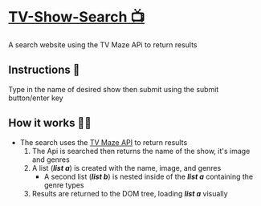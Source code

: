# [TV-Show-Search 📺](https://jevonthompsonx.github.io/TV-Show-Search/)

 A search website using the TV Maze APi to return results  

## Instructions 📖

Type in the name of desired show then submit using the submit button/enter key  

## How it works 🐱‍👓

- The search uses the [TV Maze API](https://www.tvmaze.com) to return results  
  1. The Api is searched then returns the name of the show, it's image and genres
  2. A list (***list a***) is created with the name, image, and genres  
      - A second list (***list b***) is nested inside of the ***list a*** containing the genre types
  3. Results are returned to the DOM tree, loading ***list a*** visually
